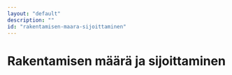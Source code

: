```yaml
---
layout: "default"
description: ""
id: "rakentamisen-maara-sijoittaminen"
---
```

# Rakentamisen määrä ja sijoittaminen